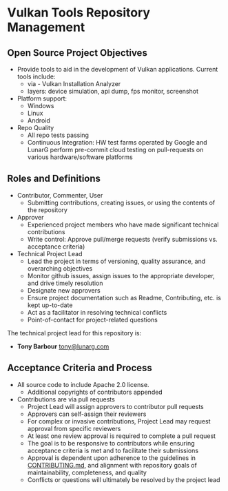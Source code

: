 # **Vulkan Tools Repository Management**

## **Open Source Project Objectives**

* Provide tools to aid in the development of Vulkan applications. Current tools include:
  * via - Vulkan Installation Analyzer
  * layers: device simulation, api dump, fps monitor, screenshot
* Platform support:
  * Windows
  * Linux
  * Android
* Repo Quality
  * All repo tests passing
  * Continuous Integration: HW test farms operated by Google and LunarG perform pre-commit cloud testing on pull-requests on various hardware/software platforms

## **Roles and Definitions**

* Contributor, Commenter, User
  * Submitting contributions, creating issues, or using the contents of the repository
* Approver
  * Experienced project members who have made significant technical contributions
  * Write control: Approve pull/merge requests (verify submissions vs. acceptance criteria)
* Technical Project Lead
  * Lead the project in terms of versioning, quality assurance, and overarching objectives
  * Monitor github issues, assign issues to the appropriate developer, and drive timely resolution
  * Designate new approvers
  * Ensure project documentation such as Readme, Contributing, etc. is kept up-to-date
  * Act as a facilitator in resolving technical conflicts
  * Point-of-contact for project-related questions

The technical project lead for this repository is:

* **Tony Barbour** [tony@lunarg.com](mailto:tony@lunarg.com)

## **Acceptance Criteria and Process**

* All source code to include Apache 2.0 license.
  * Additional copyrights of contributors appended
* Contributions are via pull requests
  * Project Lead will assign approvers to contributor pull requests
  * Approvers can self-assign their reviewers
  * For complex or invasive contributions,  Project Lead may request approval from specific reviewers
  * At least one review approval is required to complete a pull request
  * The goal is to be responsive to contributors while ensuring acceptance criteria is met and to facilitate their submissions
  * Approval is dependent upon adherence to the guidelines in [CONTRIBUTING.md](CONTRIBUTING.md), and alignment with
    repository goals of maintainability, completeness, and quality
  * Conflicts or questions will ultimately be resolved by the project lead
